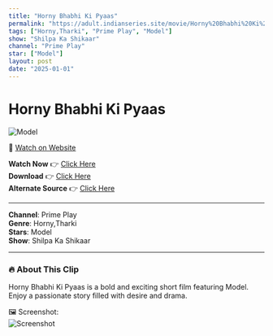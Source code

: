 ```yaml
---
title: "Horny Bhabhi Ki Pyaas"
permalink: "https://adult.indianseries.site/movie/Horny%20Bhabhi%20Ki%20Pyaas"
tags: ["Horny,Tharki", "Prime Play", "Model"]
show: "Shilpa Ka Shikaar"
channel: "Prime Play"
star: ["Model"]
layout: post
date: "2025-01-01"
---
```


# Horny Bhabhi Ki Pyaas

![Model](https://shorts.desisins.com/wp-content/uploads/2024/08/Shilpa-Ka-Shikaar-DesiSins.com_.jpg)

🔗 [Watch on Website](https://adult.indianseries.site/movie/Horny%20Bhabhi%20Ki%20Pyaas)

**Watch Now** 👉 [Click Here](https://adult.indianseries.site/movie/Horny%20Bhabhi%20Ki%20Pyaas)  
**Download** 👉 [Click Here](https://adult.indianseries.site/movie/Horny%20Bhabhi%20Ki%20Pyaas)  
**Alternate Source** 👉 [Click Here](https://adult.indianseries.site/movie/Horny%20Bhabhi%20Ki%20Pyaas)

---

**Channel**: Prime Play  
**Genre**: Horny,Tharki  
**Stars**: Model  
**Show**: Shilpa Ka Shikaar

---

### 🔥 About This Clip

Horny Bhabhi Ki Pyaas is a bold and exciting short film featuring Model. Enjoy a passionate story filled with desire and drama.
 
🖼️ Screenshot:  
![Screenshot](https://shorts.desisins.com/wp-content/uploads/2024/08/Shilpa-Ka-Shikaar-DesiSins.com_.jpg)

